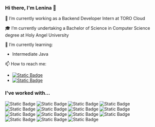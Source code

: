 ### Hi there, I'm Lenina 👋

🔭 I’m currently working as a Backend Developer Intern at TORO Cloud

🎓 I’m currently undertaking a Bachelor of Science in Computer Science degree at Holy Angel University

🌱 I’m currently learning:
- Intermediate Java

📫 How to reach me:
- [![Static Badge](https://img.shields.io/badge/dleninajemima@gmail.com-232f3e?style=social&logo=gmail)](https://mail.google.com/mail/u/0/?fs=1&to=dleninajemima@gmail.com&su=SUBJECT&body=BODY&tf=cm)
- [![Static Badge](https://img.shields.io/badge/lenina--dizon-232f3e?style=social&logo=linkedin)](https://www.linkedin.com/in/lenina-dizon/)

### I've worked with...

![Static Badge](https://img.shields.io/badge/Apache_Groovy-white?style=for-the-badge&logo=apache%20groovy&logoColor=white&color=4298b8)
![Static Badge](https://img.shields.io/badge/Java-ed8b00?style=for-the-badge&logo=openjdk)
![Static Badge](https://img.shields.io/badge/Python-3776AB?style=for-the-badge&logo=python&logoColor=white)
![Static Badge](https://img.shields.io/badge/Git-f64d27?style=for-the-badge&logo=git&logoColor=white)
![Static Badge](https://img.shields.io/badge/GitHub-1f2328?style=for-the-badge&logo=github&logoColor=white)
![Static Badge](https://img.shields.io/badge/BitBucket-2684ff?style=for-the-badge&logo=bitbucket&logoColor=white)
![Static Badge](https://img.shields.io/badge/MySQL-00758f?style=for-the-badge&logo=mysql&logoColor=white&labelColor=f29111)
![Static Badge](https://img.shields.io/badge/HyperSQL-255d84?style=for-the-badge&logo=hypersql&logoColor=white)
![Static Badge](https://img.shields.io/badge/HTML5-E34F26?style=for-the-badge&logo=html5&logoColor=white)
![Static Badge](https://img.shields.io/badge/CSS3-1572B6?style=for-the-badge&logo=css3&logoColor=white)
![Static Badge](https://img.shields.io/badge/JavaScript-F7DF1E?style=for-the-badge&logo=javascript&logoColor=black)
![Static Badge](https://img.shields.io/badge/Node.js-417e38?style=for-the-badge&logo=node.js&logoColor=white)
![Static Badge](https://img.shields.io/badge/Flutter-0468d7?style=for-the-badge&logo=flutter&logoColor=white)
![Static Badge](https://img.shields.io/badge/Dart-0c6291?style=for-the-badge&logo=dart&logoColor=white)
![Static Badge](https://img.shields.io/badge/AWS-232f3e?style=for-the-badge&logo=amazon-aws&logoColor=white&labelColor=ec7211)
